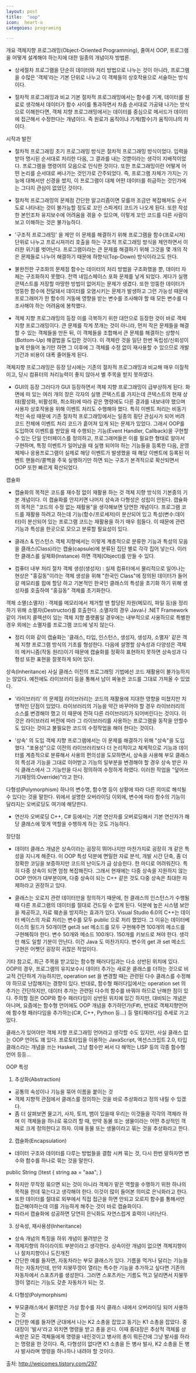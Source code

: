 ```yaml
---
layout: post
title:  "oop"
icon:  heart-o
categoies: programing

---
```


개요
객체지향 프로그래밍(Object-Oriented Programming), 줄여서  OOP, 프로그램을 어떻게 설계해야 하는지에 대한 일종의 개념이자 방법론.

- 상세절차
프로그램을 단순히 데이터와 처리 방법으로 나누는 것이 아니라, 프로그램을 수많은 '객체'라는 기본 단위로 나누고 이 객체들의 상호작용으로 서술하는 방식이다.

- 절차적 프로그래밍과 비교
기본 절차적 프로그래밍에서는 함수를 기계, 데이터를 원료로 생각해서 데이터가 함수 사이를 통과하면서 차츰 순서대로 가공돼 나가는 방식으로 이해한다면, 객체 지향 프로그래밍에서는 데이터를 중심으로 메서드가 데이터에 접근해서 수정한다는 개념이다. 즉 원료가 움직이냐 기계(함수)가 움직이냐의 차이다.



시작과 발전
- 절차적 프로그래밍
초기 프로그래밍 방식은 절차적 프로그래밍 방식이었다. 입력을 받아 명시된 순서대로 처리한 다음, 그 결과를 내는 것뿐이라는 생각이 지배적이었다. 프로그램을 명령어의 모음으로 인식한 것이다. 또한 프로그래밍이란 어떻게 어떤 논리를 순서대로 써나가는 것인가로 간주되었다. 즉, 프로그램 자체가 가지는 기능에 대해서만 신경을 썼지, 이 프로그램이 대체 어떤 데이터를 취급하는 것인가에는 그다지 관심이 없었던 것이다.

- 절차적 프로그래밍의 문제점
간단한 알고리즘이면 모를까 조금만 복잡해져도 순서도로 나타내는 것이 불가능할 정도로 꼬인 스파게티 코드가 나오게 된다. 또한 작성한 본인조차 유지보수에 어려움을 겪을 수 있으며, 이렇게 꼬인 코드를 다른 사람이 보고 이해하는 것은 불가능하다.

- '구조적 프로그래밍' 을 제안
이 문제를 해결하기 위해 프로그램을 함수(프로시져) 단위로 나누고 프로시져끼리 호출을 하는 구조적 프로그래밍 방식을 제안하면서 이러한 위기를 벗어난다. 프로그램이라는 큰 문제를 해결하기 위해 그것을 몇 개의 작은 문제들로 나누어 해결하기 때문에 하향식(Top-Down) 방식이라고도 한다.

- 불완전한 구조화의 문제점
함수는 데이터의 처리 방법을 구조화했을 뿐, 데이터 자체는 구조화하지 못했다. 전역 네임스페이스 포화 문제를 낳게 되었다. 게다가 실행 콘텍스트를 저장할 마땅한 방법이 없어지는 문제가 생겼다. 또한 엉뚱한 데이터가 엉뚱한 함수에 전달돼서 데이터를 오염시키는 문제가 발생하고 그런 가능성 때문에 프로그래머가 한 함수의 거동에 영향을 받는 변수를 조사해야 할 때 모든 변수를 다 조사해야 하는 어려움에 봉착했다.

- 객체 지향 프로그래밍의 등장
이를 극복하기 위한 대안으로 등장한 것이 바로 객체 지향 프로그래밍이다. 큰 문제를 작게 쪼개는 것이 아니라, 먼저 작은 문제들을 해결할 수 있는 객체들을 만든 뒤, 이 객체들을 조합해서 큰 문제를 해결하는 상향식(Bottom-Up) 해결법을 도입한 것이다. 이 객체란 것을 일단 한번 독립성/신뢰성이 높게 만들어 놓기만 하면 그 이후에 그 객체를 수정 없이 재사용할 수 있으므로 개발 기간과 비용이 대폭 줄어들게 된다.

객체지향 프로그래밍은 등장 당시에는 기존의 절차적 프로그래밍과 비교해 매우 이질적이고, 당시 컴퓨터의 처리능력이 좋지 않아서 별 주목을 받지 못하였다.

- GUI의 등장
그러다가 GUI 등장하면서 객체 지향 프로그래밍이 급부상하게 된다. 화면에 떠 있는 여러 개의 창은 각자의 실행 콘텍스트를 가지는데 콘텍스트의 현재 상태(활성화, 비활성화, 최소화)에 따라 같은 명령에도 다른 결과를 내보내야 했으며 사용자 상호작용을 위해 이벤트 처리도 수행해야 했다. 특히 이벤트 처리는 비동기적인 속성 때문에 기존 절차적 프로그래밍에서는 일종의 횡단 관심사가 되어 버려 코드 전체에 이벤트 처리 코드가 흩어져 있게 되는 문제가 있었다. 그래서 OOP를 도입하여 이벤트를 받았을 때 수행되는 기능(Event Handler, Callback)을 구현할 수 있는 단일 인터페이스를 정의하고, 프로그래머들은 이를 필요한 형태로 알아서 구현하며, 특정 이벤트가 일어났을 때 실행 되어야 하는 기능들을 등록한 다음, 운영체제나 응용프로그램이 실제로 해당 이벤트가 발생했을 때 해당 이벤트에 등록된 이벤트 핸들러/콜백을 주욱 실행하기만 하면 되는 구조가 본격적으로 확산되면서 OOP 또한 빠르게 확산되었다.



캡슐화
- 캡슐화의 목적은 코드를 재수정 없이 재활용 하는 것
객체 지향 방식의 기본중의 기본 개념이다. 이 캡슐화를 안지키면 나머지 상속과 다형성은 성립이 안된다. 캡슐화의 목적은 "코드의 수정 없는 재활용"을 생각해보면 당연한 개념이다. 프로그램 코드를 재활용 하려고 하는데 기능(함수/프로세저)이 분산되어 있고 특성(변수:데이터)이 분산되어 있는 프로그램 코드는 재활용을 하기 매우 힘들다. 이 때문에 관련 기능과 특성을 한곳으로 모으고 분류할 필요성이 있다.

- 클래스 & 인스턴스
객체 지향에서는 이렇게 계층적으로 분류한 기능과 특성의 모음을 클래스(Class)라는 캡슐(capsule)에 분류된 집단 별로 각각 집어 넣는다. 이러한 클래스를 실체화(Instance) 하면 객체(Object)를 만들 수 있다.

- 컴퓨터 내부 처리 절차
객체 생성(생성자) : 실제 컴퓨터에서 물리적으로 일어나는 현상은 "홍길동"이라는 객체 생성을 위해 "한국인 Class"에 정의된 데이터가 들어갈 메모리를 힙에 할당 하고 기본적인 한국인 클래스의 특성을 초기화 하기 위해 생성자를 호출하여 "홍길동" 객체를 초기화한다.

객체 소멸(소멸자) : 객체를 메모리에서 제거할 땐 할당된 자원(메모리, 파일 등)을 정리하기 위해 소멸자(Destructor)를 호출한다. 소멸자의 경우 Java나 .NET Framework 같이 가비지 콜렉션이 있는 객체 지향 플랫폼일 경우에는 내부적으로 사용하므로 특별한 경우 외에는 소멸자를 프로그램 코드에 넣지 않는다.

- 정리
이와 같이 캡슐화는 '클래스, 타입, 인스턴스, 생성자, 생성자, 소멸자' 같은 객체 지향 프로그램 방식의 기초를 형성한다. 다음에 설명할 상속성과 다양성은 객체의 메커니즘(작동 원리)이기 때문에 캡슐화를 정확히 표현하지 못하면 상속성과 다형성 또한 표현을 잘못하게 되어 있다.



상속(Inheritance)
사실 클래스 이전의 프로그래밍 기법에선 코드 재활용이 불가능하지는 않았다. 예전에도 라이브러리 등을 통해서 남이 짜놓은 코드를 그대로 가져올 수 있었다.

- '라이브러리' 의 문제점
라이브러리는 코드의 재활용에 지대한 영향을 미쳤지만 치명적인 단점이 있었다. 라이브러리의 기능을 약간 바꾸어야 할 경우 라이브러리의 소스를 변경해야 했고 이 때문에 전혀 다른 라이브러리가 되어버린다는 것이다. 이것은 라이브러리 버전에 따라 그 라이브러리를 사용하는 프로그램을 동작을 안할수도 있다는 것이고 불필요한 코드의 수정작업을 해야 한다는 것이다.

- '상속' 의 도입
객체 지향 프로그램에서는 이 문제를 해결하기 위해 "상속"을 도입 했다. "포용성"으로 이전의 라이브러리보다 더 논리적이고 체계적으로 기능과 데이터를 계층적으로 분류해서 사용의 편의성을 도모하면서, 상속을 사용해 부모 클래스의 특성과 기능을 그대로 이어받고 기능의 일부분을 변경해야 할 경우 상속 받은 자식 클래스에서 그 기능만을 다시 정의하여 수정하게 하였다. 이러한 작업을 "덮어쓰기(재정의:Override)"라고 한다.



다형성(Polymorphism)
하나의 변수명, 함수명 등이 상황에 따라 다른 의미로 해석될 수 있다는 것을 말한다. 위에서 설명한 오버라이딩 이외에, 변수에 따라 함수의 기능이 달라지는 오버로딩도 여기에 해당한다.

- 연산자 오버로딩
C++, C# 등에서는 기본 연산자를 오버로딩해서 기본 연산자가 해당 클래스에 맞게 역할을 수행하게 하는 것도 가능하다.



장단점
- 데이터 클래스 개념은 상속이라는 굉장히 뛰어나지만 마찬가지로 굉장히 개 같은 특성을 지니게 해준다. 이 OOP 특성 덕분에 면밀한 자료 분석, 개발 시간 단축, 좀 더 정확한 코딩을 보증하지만 코드의 난이도가 급 상승한다. 한 마디로 어려워진다. 특히 다중 상속이 되면 엄청 복잡해진다. 그래서 현재에는 다중 상속을 지원하지 않는 OOP 언어가 대부분이며, 다중 상속이 되는 C++ 같은 것도 다중 상속은 최대한 자제하라고 권장하고 있다.

- 클래스는 오로지 관련 데이터만을 정의하기 때문에, 한 클래스의 인스턴스가 수행될 때 다른 프로그램의 데이터를 절대로 건드릴 수 없게 된다. 덕분에 높은 시스템 보안을 제공하고, 자료 훼손을 방지하는 효과가 있다. Visual Studio 6.0의 C++는 데이터 베이스의 자료 처리는 변수를 모두 public 으로 처리 했었다. 그 이유는 데이터베이스의 필드가 50개이면 get과 set 메소드를 모두 구현해주면 100개의 메소드를 구현해줘야 한다. 변수 50개와 메소드 100개다. 150개를 키보드로 쳐야 한다. 생각만 해도 일할 기분이 안난다. 이건 Java 도 마찬가지다. 변수의 get 과 set 메소드 구현은 어쨋던 굉장히 귀찮은 작업이다.



기타
참고로, 최근 주목을 받고있는 함수형 패러다임과는 다소 상반된 위치에 있다. OOP의 경우, 프로그램의 유지보수시 데이터 추가는 새로운 클래스를 더하는 것으로 비교적 간단하게 가능하지만, operation set 을 변경할 때는 관련된 다수 클래스를 수정해야 하므로 난잡해지는 경향이 있다. 반대로, 함수형 패러다임에서는 operation set 의 추가는 간단하지만, 데이터 추가는 관련된 다수의 함수를 바꿔야 하므로 난해한 점이 있다. 주의할 점은 OOP와 함수 패러다임이 상반된 위치에 있긴 하지만, 대비되는 개념은 아니며, 요즘에는 함수형 언어에도 OOP 개념을 추가하던가(F#), 반대로 객체지향언어에 함수형 패러다임을 추가하는(C#, C++, Python 등...) 등 멀티패러다임 추세로 가고있다.

클래스가 있어야만 객체 지향 프로그래밍 언어라고 생각할 수도 있지만, 사실 클래스 없는 OOP 언어도 꽤 있다. 프로토타입을 이용하는 JavaScript, 액션스크립트 2.0, 타입 클래스라는 개념을 쓰는 Haskell, 그냥 함수만 써서 다 해먹는 LISP 등의 각종 함수형 언어 등등...








OOP 특성
1) 추상화(Abstraction)
- 공통의 속성이나 기능을 묶어 이름을 붙이는 것
- 객체 지향적 관점에서 클래스를 정의하는 것을 바로 추상화라고 정의 내릴 수 있겠다.
- 좀 더 살펴보면 물고기, 사자, 토끼, 뱀이 있을때 우리는 이것들을 각각의 객체라 하며 이 객체들을 하나로 묶으려 할 때, 만약 동물 또는 생물이라는 어떤 추상적인 객체로 크게 정의한다고 하자. 이때 동물 또는 생물이라고 묶는 것을 추상화라고 한다.


2) 캡슐화(Encapsulation)
- 데이터 구조와 데이터를 다루는 방법들을 결합 시켜 묶는 것, 다시 한번 말하자면 변수와 함수를 하나로 묶는 것을 말한다.

public String ()test {
    string aa = "aaa";
}

- 하지만 무작정 묶으면 되는 것이 아니라 객체가 맡은 역할을 수행하기 위한 하나의 목적을 한데 묶는다고 생각해야 한다. 이것이 많이 들어본 의미로 은닉화라고 한다.
- 또한 데이터를 절대로 외부에서 직접 접근을 하면 안되고 오로지 함수를 통해서만 접근해야하는데 이를 가능하게 해주는 것이 바로 캡슐화이다.
- 따라서 캡슐화에 성공하면 당연히 은닉화도 자연스럽게 효력이 나타난다.


3) 상속성, 재사용셩(Inheritance)
- 상속 개념의 특징을 하위 개념이 물려받은 것
- 객체지향의 하이라이트 부분이라고 생각한다. 상속이란 개념이 없으면 객체지향이나 절차지향이나 도진개진
- 간단한 예를 들자면, 자동차라는 부모 클래스가 있다.
기름을 먹거나 달리는 기능을 하는 자동차인데, 만약 지붕뚜껑이 열리는 특수한 기능을 추가하고 싶다면 기존의 자동차에서 스포츠카를 생성한다.
그러면 스포츠카는 기름도 먹고 달리면서 지붕뚜껑이 열리는 기능도 갖춘 자동차가 되는 것.


4) 다형성(Polymorphism)
- 부모클래스에서 물려받은 가상 함수를 자식 클래스 내에서 오버라이딩 되어 사용하는 것
- 간단한 예를 들자면
군대에서 나는 K2 소총을 잡았고 동기는 K1 소총을 잡았다. 중대장이 '발사'라고 외치면 명령을 받고 총을 쏜다. 이때 중대장은 추상적 객체를 상속받은 모든 객체들에게 명령을 내린것이고 병사의 총이 뭐든간에 그냥 발사를 하라는 명령을 한 것이다.
즉, 다형성이 없다면 K1 소총을 든 병사 발사, K2 소총을 든 병사 발사라며 명령을 하나하나 내려야 할 것이다.



출처: http://weicomes.tistory.com/297
